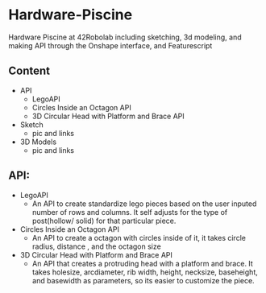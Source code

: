 # Hardware-Piscine
Hardware Piscine at 42Robolab including sketching, 3d modeling, and making API through the Onshape interface, and Featurescript

## Content
* API
    * LegoAPI
    * Circles Inside an Octagon API
    * 3D Circular Head with Platform and Brace API
* Sketch
    * pic and links
* 3D Models
    * pic and links

## API:
  * LegoAPI
     * An API to create standardize lego pieces based on the user inputed number of rows and columns. It self adjusts for the type of post(hollow/ solid) for that particular piece.
  * Circles Inside an Octagon API
     * An API to create a octagon with circles inside of it, it takes circle radius, distance , and the octagon size
  * 3D Circular Head with Platform and Brace API
     * An API that creates a protruding head with a platform and brace. It takes holesize, arcdiameter, rib width, height, necksize, baseheight, and basewidth as parameters, so its easier to customize the piece.
